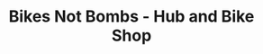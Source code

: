 ---
title: "Bikes Not Bombs - Hub and Bike Shop"
url: /boston/bikes-not-bombs-hub-and-bike-shop/
shop: bicycle
---